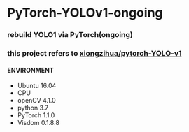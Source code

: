 PyTorch-YOLOv1-ongoing
======================

### rebuild YOLO1 via PyTorch(ongoing)
### this project refers to [xiongzihua/pytorch-YOLO-v1](https://github.com/xiongzihua/pytorch-YOLO-v1)

#### ENVIRONMENT
  * Ubuntu 16.04
  * CPU
  * openCV 4.1.0
  * python 3.7
  * PyTorch 1.1.0 
  * Visdom 0.1.8.8
  

  

